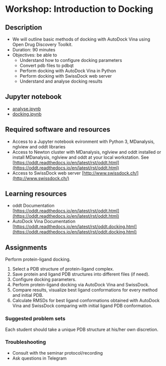 # Workshop: Introduction to Docking

## Description
- We will outline basic methods of docking with AutoDock Vina using Open Drug Discovery Toolkit.
- Duration: 90 minutes
- Objectives: be able to 
    - Understand how to configure docking parameters
    - Convert pdb files to pdbqt
    - Perform docking with AutoDock Vina in Python
    - Perform docking with SwissDock web server
    - Understand and analyse docking results

## Jupyter notebook
- [analyse.ipynb](analysis.ipynb)
- [docking.ipynb](docking.ipynb)
## Required software and resources
- Access to a Jupyter notebook evironment with Python 3, MDanalysis, nglview and oddt libraries
- Access to Newton cluster with MDanalysis, nglview and oddt installed or install MDanalysis, nglview and oddt at your local workstation. See [https://oddt.readthedocs.io/en/latest/rst/oddt.html](https://oddt.readthedocs.io/en/latest/rst/oddt.html)
- Access to SwissDock web server [http://www.swissdock.ch/](http://www.swissdock.ch/)
## Learning resources
- oddt Documentation [https://oddt.readthedocs.io/en/latest/rst/oddt.html](https://oddt.readthedocs.io/en/latest/rst/oddt.html)
- AutoDock Vina Documentation [https://oddt.readthedocs.io/en/latest/rst/oddt.docking.html](https://oddt.readthedocs.io/en/latest/rst/oddt.docking.html)



## Assignments

Perform protein-ligand docking.
1. Select a PDB structure of protein-ligand complex.
2. Save protein and ligand PDB structures into different files (if need).
3. Configure docking parameters.
4. Perform protein-ligand docking via AutoDock Vina and SwissDock.
5. Compare results, visualize best ligand conformations for every method and initial PDB.
6. Calculate RMSDs for best ligand conformations obtained with AutoDock Vina and SwissDock comparing with initial ligand PDB conformation.

### Suggested problem sets
Each student should take a unique PDB structure at his/her own discretion.

### Troubleshooting
- Consult with the seminar protocol/recording
- Ask questions in Telegram
